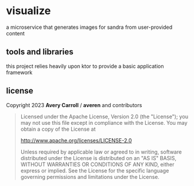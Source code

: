 # visualize
a microservice that generates images for sandra from user-provided content

## tools and libraries
this project relies heavily upon ktor to provide a basic application framework

## license
Copyright 2023 **Avery Carroll** / **averen** and contributors

> Licensed under the Apache License, Version 2.0 (the "License");
> you may not use this file except in compliance with the License.
> You may obtain a copy of the License at
> 
> http://www.apache.org/licenses/LICENSE-2.0
>
> Unless required by applicable law or agreed to in writing, software
> distributed under the License is distributed on an "AS IS" BASIS,
> WITHOUT WARRANTIES OR CONDITIONS OF ANY KIND, either express or implied.
> See the License for the specific language governing permissions and
> limitations under the License.
